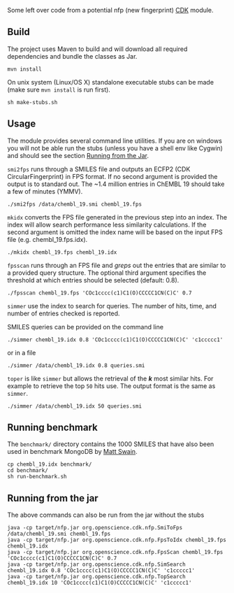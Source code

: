Some left over code from a potential nfp (new fingerprint) [CDK](http://github.com/cdk/cdk) module.

## Build

The project uses Maven to build and will download all required dependencies and bundle the classes as Jar.

`mvn install`

On unix system (Linux/OS X) standalone executable stubs can be made (make sure `mvn install` is run first).

`sh make-stubs.sh`

## Usage

The module provides several command line utilities. If you are on windows you will not be able run the stubs
(unless you have a shell env like Cygwin) and should see the section [Running from the Jar](#Running-from-the-jar).

`smi2fps` runs through a SMILES file and outputs an ECFP2 (CDK CircularFingerprint) in FPS format. If no second argument
 is provided the output is to standard out. The ~1.4 million entries in ChEMBL 19 should take a few of minutes (YMMV).

`./smi2fps /data/chembl_19.smi chembl_19.fps`

`mkidx` converts the FPS file generated in the previous step into an index. The index will allow search performance
less similarity calculations. If the second argument is omitted the index name will be based on the input FPS file
 (e.g. chembl_19.fps.idx).

`./mkidx chembl_19.fps chembl_19.idx`

`fpsscan` runs through an FPS file and *greps* out the entries that are similar to a provided query structure. The
optional third argument specifies the threshold at which entries should be selected (default: 0.8).

`./fpsscan chembl_19.fps 'COc1cccc(c1)C1(O)CCCCC1CN(C)C' 0.7`

`simmer` use the index to search for queries. The number of hits, time, and number of entries
 checked is reported.

SMILES queries can be provided on the command line

`./simmer chembl_19.idx 0.8 'COc1cccc(c1)C1(O)CCCCC1CN(C)C' 'c1ccccc1'`

or in a file

`./simmer /data/chembl_19.idx 0.8 queries.smi`

`toper` is like `simmer` but allows the retrieval of the <b><i>k</i></b> most similar hits. For 
example to retrieve the top `50` hits use. The output format is the same as `simmer`. 

`./simmer /data/chembl_19.idx 50 queries.smi`

## Running benchmark

The `benchmark/` directory contains the 1000 SMILES that have also been used in benchmark MongoDB
by [Matt Swain](http://blog.matt-swain.com/post/87093745652/chemical-similarity-search-in-mongodb). 

```
cp chembl_19.idx benchmark/
cd benchmark/
sh run-benchmark.sh
```

## Running from the jar

The above commands can also be run from the jar without the stubs

```
java -cp target/nfp.jar org.openscience.cdk.nfp.SmiToFps /data/chembl_19.smi chembl_19.fps
java -cp target/nfp.jar org.openscience.cdk.nfp.FpsToIdx chembl_19.fps chembl_19.idx
java -cp target/nfp.jar org.openscience.cdk.nfp.FpsScan chembl_19.fps 'COc1cccc(c1)C1(O)CCCCC1CN(C)C' 0.7
java -cp target/nfp.jar org.openscience.cdk.nfp.SimSearch chembl_19.idx 0.8 'COc1cccc(c1)C1(O)CCCCC1CN(C)C' 'c1ccccc1'
java -cp target/nfp.jar org.openscience.cdk.nfp.TopSearch chembl_19.idx 10 'COc1cccc(c1)C1(O)CCCCC1CN(C)C' 'c1ccccc1'
```